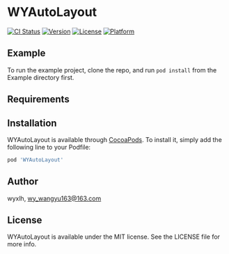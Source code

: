 # WYAutoLayout

[![CI Status](https://img.shields.io/travis/wyxlh/WYAutoLayout.svg?style=flat)](https://travis-ci.org/wyxlh/WYAutoLayout)
[![Version](https://img.shields.io/cocoapods/v/WYAutoLayout.svg?style=flat)](https://cocoapods.org/pods/WYAutoLayout)
[![License](https://img.shields.io/cocoapods/l/WYAutoLayout.svg?style=flat)](https://cocoapods.org/pods/WYAutoLayout)
[![Platform](https://img.shields.io/cocoapods/p/WYAutoLayout.svg?style=flat)](https://cocoapods.org/pods/WYAutoLayout)

## Example

To run the example project, clone the repo, and run `pod install` from the Example directory first.

## Requirements

## Installation

WYAutoLayout is available through [CocoaPods](https://cocoapods.org). To install
it, simply add the following line to your Podfile:

```ruby
pod 'WYAutoLayout'
```
## Author

wyxlh, wy_wangyu163@163.com

## License

WYAutoLayout is available under the MIT license. See the LICENSE file for more info.
